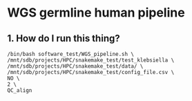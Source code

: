 # WGS germline human pipeline
## 1. How do I run this thing?
```
/bin/bash software_test/WGS_pipeline.sh \
/mnt/sdb/projects/HPC/snakemake_test/test_klebsiella \
/mnt/sdb/projects/HPC/snakemake_test/data/ \
/mnt/sdb/projects/HPC/snakemake_test/config_file.csv \
NO \
2 \
QC_align
```

